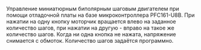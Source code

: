 Управление миниатюрным биполярным шаговым двигателем при помощи отладочной платы на базе микроконтроллера PFC161-U8B. 
При нажатии на одну кнопку моторчик вращается влево на заданное количество шагов, при нажатии на другую - вправо на такое же количество шагов.
Когда ни одна кнопка не нажата, напряжение снимается с обмоток. Количество шагов задаётся программно.
